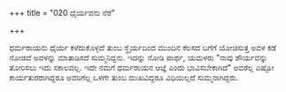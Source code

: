 +++
title = "020 ಧೈರ್ಯವನು ನೆರೆ"

+++
  
ಧರ್ಮರಾಯನು ಧೈರ್ಯ ಕಳೆದುಕೊಳ್ಳದೆ ತುಂಬ ಸ್ಥೈರ್ಯದಿಂದ  ಮುಂದಿನ ಕೆಲಸದ ಬಗೆಗೆ ಯೋಚಿಸುತ್ತ ಅವಳ ಕಡೆ ನೋಡದೆ ಅವಳನ್ನು ಮಾತಾಡಿಸದೆ ಸುಮ್ಮನಿದ್ದನು. ಇದನ್ನು ನೋಡಿ ಪಾರ್ಥ, ಯಮಳರು "ನಾವು ಶೌರ್ಯವನ್ನು ತೋರಿಸಲು ಇದು ಸಕಾಲವಲ್ಲ. ಇದೇ ನಮಗೆ ಧರ್ಮರಾಯನ ಆಜ್ಞೆ ಎಂದು ಭಾವಿಸಬೇಕಾಗಿದೆ" ಅವರೆಲ್ಲ ಎಷ್ಟೋ ಕಾರ್ಯತುರರಾಗಿದ್ದರೂ ಅವರಿಗೆಲ್ಲ ಒಳಗೇ ತುಂಬ ದುಃಖವಿದ್ದರೂ ವಿಧಿಯಿಲ್ಲದೆ ಸುಮ್ಮನಾಗಿದ್ದರು.